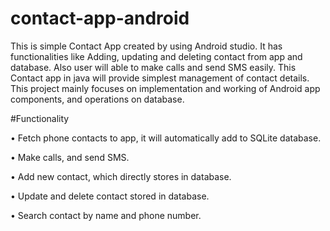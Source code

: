 # contact-app-android
This is simple Contact App created by using Android studio. It has functionalities like Adding, updating and deleting contact from app and database. Also user will able to make calls and send SMS easily. This Contact app in java will provide simplest management of contact details. This project mainly focuses on implementation and working of Android app components, and operations on database.

#Functionality

  •	Fetch phone contacts to app, it will automatically add to SQLite database.	 	

  •	Make calls, and send SMS.

  •	Add new contact, which directly stores in database. 

  •	Update and delete contact stored in database.

  •	Search contact by name and phone number.
